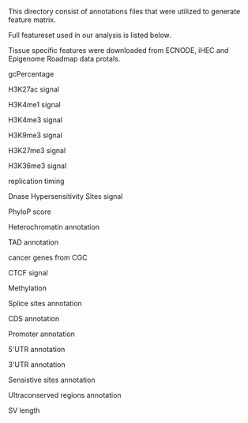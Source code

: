 This directory consist of annotations files that were utilized to generate feature matrix.

Full featureset used in our analysis is listed below.

Tissue specific features were downloaded from ECNODE, iHEC and Epigenome Roadmap data protals.


gcPercentage

H3K27ac signal

H3K4me1 signal

H3K4me3 signal

H3K9me3 signal

H3K27me3 signal

H3K36me3 signal

replication timing

Dnase Hypersensitivity Sites signal

PhyloP score

Heterochromatin annotation

TAD annotation

cancer genes from CGC

CTCF signal

Methylation

Splice sites annotation

CDS annotation

Promoter annotation

5'UTR annotation

3'UTR annotation

Sensistive sites annotation

Ultraconserved regions annotation

SV length
